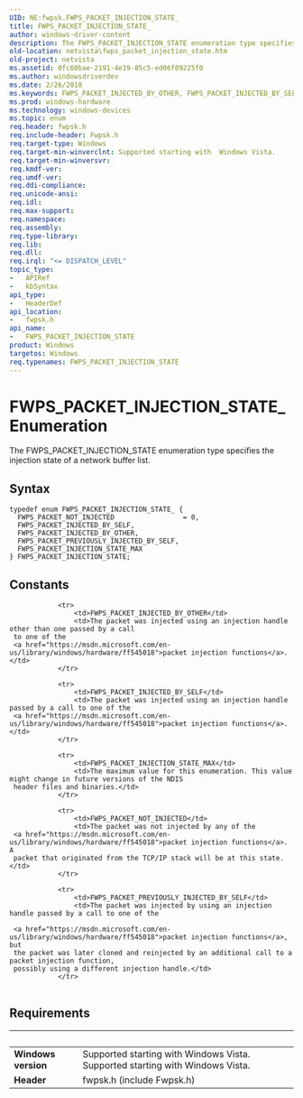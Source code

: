 ```yaml
---
UID: NE:fwpsk.FWPS_PACKET_INJECTION_STATE_
title: FWPS_PACKET_INJECTION_STATE_
author: windows-driver-content
description: The FWPS_PACKET_INJECTION_STATE enumeration type specifies the injection state of a network buffer list.
old-location: netvista\fwps_packet_injection_state.htm
old-project: netvista
ms.assetid: 0fc60bae-2191-4e19-85c5-ed06f09225f0
ms.author: windowsdriverdev
ms.date: 2/26/2018
ms.keywords: FWPS_PACKET_INJECTED_BY_OTHER, FWPS_PACKET_INJECTED_BY_SELF, FWPS_PACKET_INJECTION_STATE, FWPS_PACKET_INJECTION_STATE enumeration [Network Drivers Starting with Windows Vista], FWPS_PACKET_INJECTION_STATE_, FWPS_PACKET_INJECTION_STATE_MAX, FWPS_PACKET_NOT_INJECTED, FWPS_PACKET_PREVIOUSLY_INJECTED_BY_SELF, fwpsk/FWPS_PACKET_INJECTED_BY_OTHER, fwpsk/FWPS_PACKET_INJECTED_BY_SELF, fwpsk/FWPS_PACKET_INJECTION_STATE, fwpsk/FWPS_PACKET_INJECTION_STATE_MAX, fwpsk/FWPS_PACKET_NOT_INJECTED, fwpsk/FWPS_PACKET_PREVIOUSLY_INJECTED_BY_SELF, netvista.fwps_packet_injection_state, wfp_ref_4_enum_d8d574f4-6323-43e0-924f-09639f6aec10.xml
ms.prod: windows-hardware
ms.technology: windows-devices
ms.topic: enum
req.header: fwpsk.h
req.include-header: Fwpsk.h
req.target-type: Windows
req.target-min-winverclnt: Supported starting with  Windows Vista.
req.target-min-winversvr: 
req.kmdf-ver: 
req.umdf-ver: 
req.ddi-compliance: 
req.unicode-ansi: 
req.idl: 
req.max-support: 
req.namespace: 
req.assembly: 
req.type-library: 
req.lib: 
req.dll: 
req.irql: "<= DISPATCH_LEVEL"
topic_type:
-	APIRef
-	kbSyntax
api_type:
-	HeaderDef
api_location:
-	fwpsk.h
api_name:
-	FWPS_PACKET_INJECTION_STATE
product: Windows
targetos: Windows
req.typenames: FWPS_PACKET_INJECTION_STATE
---
```


# FWPS_PACKET_INJECTION_STATE_ Enumeration
The FWPS_PACKET_INJECTION_STATE enumeration type specifies the injection state of a network buffer
  list.

## Syntax
````
typedef enum FWPS_PACKET_INJECTION_STATE_ { 
  FWPS_PACKET_NOT_INJECTED                 = 0,
  FWPS_PACKET_INJECTED_BY_SELF,
  FWPS_PACKET_INJECTED_BY_OTHER,
  FWPS_PACKET_PREVIOUSLY_INJECTED_BY_SELF,
  FWPS_PACKET_INJECTION_STATE_MAX
} FWPS_PACKET_INJECTION_STATE;
````

## Constants

<table>
            
                <tr>
                    <td>FWPS_PACKET_INJECTED_BY_OTHER</td>
                    <td>The packet was injected using an injection handle other than one passed by a call
     to one of the 
     <a href="https://msdn.microsoft.com/en-us/library/windows/hardware/ff545018">packet injection functions</a>.</td>
                </tr>
            
                <tr>
                    <td>FWPS_PACKET_INJECTED_BY_SELF</td>
                    <td>The packet was injected using an injection handle passed by a call to one of the 
     <a href="https://msdn.microsoft.com/en-us/library/windows/hardware/ff545018">packet injection functions</a>.</td>
                </tr>
            
                <tr>
                    <td>FWPS_PACKET_INJECTION_STATE_MAX</td>
                    <td>The maximum value for this enumeration. This value might change in future versions of the NDIS
     header files and binaries.</td>
                </tr>
            
                <tr>
                    <td>FWPS_PACKET_NOT_INJECTED</td>
                    <td>The packet was not injected by any of the 
     <a href="https://msdn.microsoft.com/en-us/library/windows/hardware/ff545018">packet injection functions</a>. A
     packet that originated from the TCP/IP stack will be at this state.</td>
                </tr>
            
                <tr>
                    <td>FWPS_PACKET_PREVIOUSLY_INJECTED_BY_SELF</td>
                    <td>The packet was injected by using an injection handle passed by a call to one of the
     
     <a href="https://msdn.microsoft.com/en-us/library/windows/hardware/ff545018">packet injection functions</a>, but
     the packet was later cloned and reinjected by an additional call to a packet injection function,
     possibly using a different injection handle.</td>
                </tr>
</table>


## Requirements
| &nbsp; | &nbsp; |
| ---- |:---- |
| **Windows version** | Supported starting with  Windows Vista. Supported starting with  Windows Vista. |
| **Header** | fwpsk.h (include Fwpsk.h) |